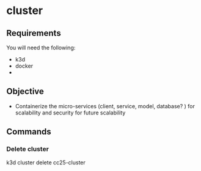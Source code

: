 # cluster

## Requirements

You will need the following: 
- k3d
- docker 
- 


## Objective 
- Containerize the micro-services (client, service, model, database? ) for scalability and security for future scalability

## Commands

### Delete cluster 
k3d cluster delete cc25-cluster